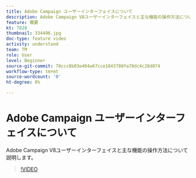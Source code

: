 ```yaml
---
title: Adobe Campaign ユーザーインターフェイスについて
description: Adobe Campaign V8ユーザーインターフェイスと主な機能の操作方法について説明します。
feature: 概要
kt: 7828
thumbnail: 334496.jpg
doc-type: feature video
activity: understand
team: TM
role: User
level: Beginner
source-git-commit: 78ccc8b03e404a67cce1843780fa78dc4c28d074
workflow-type: tm+mt
source-wordcount: '0'
ht-degree: 0%

---
```


# Adobe Campaign ユーザーインターフェイスについて

Adobe Campaign V8ユーザーインターフェイスと主な機能の操作方法について説明します。

>[!VIDEO](https://video.tv.adobe.com/v/334496?quality=12)
